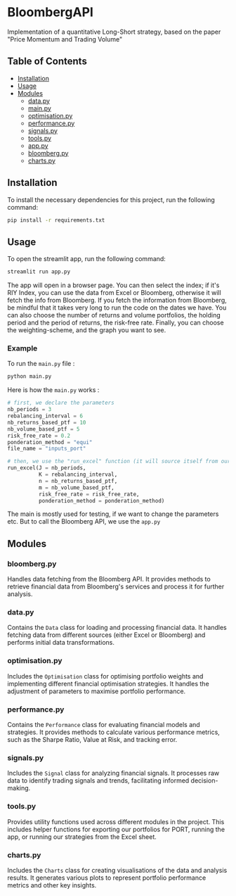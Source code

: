 # BloombergAPI
Implementation of a quantitative Long-Short strategy, based on the paper "Price Momentum and Trading Volume"

## Table of Contents

- [Installation](#installation)
- [Usage](#usage)
- [Modules](#modules)
  - [data.py](#datapy)
  - [main.py](#mainpy)
  - [optimisation.py](#optimisationpy)
  - [performance.py](#performancepy)
  - [signals.py](#signalspy)
  - [tools.py](#toolspy)
  - [app.py](#apppy)
  - [bloomberg.py](#bloombergpy)
  - [charts.py](#chartspy)

## Installation

To install the necessary dependencies for this project, run the following command:

```bash
pip install -r requirements.txt
```

## Usage
To open the streamlit app, run the following command:
```bash
streamlit run app.py
```
The app will open in a browser page. You can then select the index; if it's RIY Index, you can use the data from Excel or Bloomberg, otherwise it will fetch the info from Bloomberg. 
If you fetch the information from Bloomberg, be mindful that it takes very long to run the code on the dates we have. 
You can also choose the number of returns and volume portfolios, the holding period and the period of returns, the risk-free rate.
Finally, you can choose the weighting-scheme, and the graph you want to see.

### Example
To run the `main.py` file :
```bash
python main.py
```

Here is how the `main.py` works : 
```python
# first, we declare the parameters
nb_periods = 3
rebalancing_interval = 6
nb_returns_based_ptf = 10
nb_volume_based_ptf = 5
risk_free_rate = 0.2
ponderation_method = "equi"
file_name = "inputs_port"

# then, we use the "run_excel" function (it will source itself from our Excel extract )
run_excel(J = nb_periods, 
          K = rebalancing_interval, 
          n = nb_returns_based_ptf, 
          m = nb_volume_based_ptf, 
          risk_free_rate = risk_free_rate, 
          ponderation_method = ponderation_method) 
```
The main is mostly used for testing, if we want to change the parameters etc. But to call the Bloomberg API, we use the `app.py`

## Modules
### bloomberg.py
Handles data fetching from the Bloomberg API. It provides methods to retrieve financial data from Bloomberg's services and process it for further analysis.

### data.py
Contains the `Data` class for loading and processing financial data. It handles fetching data from different sources (either Excel or Bloomberg) and performs initial data transformations.

### optimisation.py
Includes the `Optimisation` class for optimising portfolio weights and implementing different financial optimisation strategies. It handles the adjustment of parameters to maximise portfolio performance.

### performance.py
Contains the `Performance` class for evaluating financial models and strategies. It provides methods to calculate various performance metrics, such as the Sharpe Ratio, Value at Risk, and tracking error.

### signals.py
Includes the `Signal` class for analyzing financial signals. It processes raw data to identify trading signals and trends, facilitating informed decision-making.

### tools.py
Provides utility functions used across different modules in the project. This includes helper functions for exporting our portfolios for PORT, running the app, or running our strategies from the Excel sheet.

### charts.py
Includes the `Charts` class for creating visualisations of the data and analysis results. It generates various plots to represent portfolio performance metrics and other key insights.
